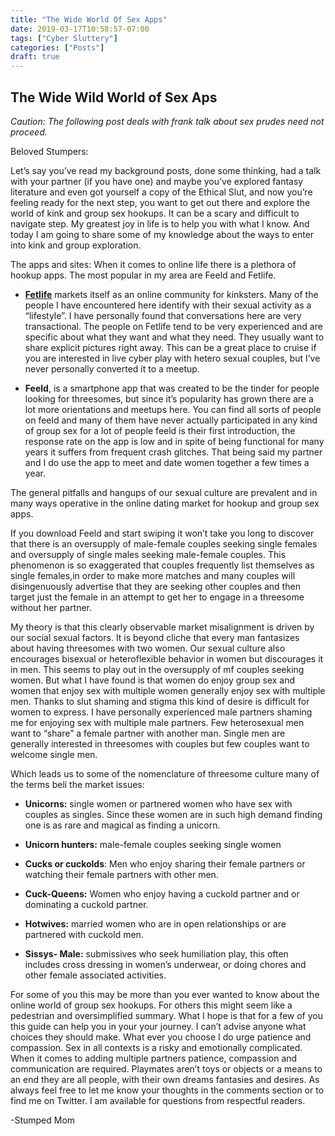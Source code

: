 ```yaml
---
title: "The Wide World Of Sex Apps"
date: 2019-03-17T10:58:57-07:00
tags: ["Cyber Sluttery"]
categories: ["Posts"]
draft: true
---
```


## The Wide Wild World of Sex Aps

_Caution: The following post deals with frank talk about sex prudes need not proceed._ 

Beloved Stumpers:

Let’s say you’ve read my background posts, done some thinking, had a talk with your partner (if you have one) and maybe you’ve explored fantasy literature and even got yourself a copy of the Ethical Slut, and now you’re feeling ready for the next step, you want to get out there and explore the world of kink and group sex hookups. It can be a scary and difficult to navigate step. My greatest joy in life is to help you with what I know. And today I am going to share some of my knowledge about the ways to enter into kink and group exploration. 

The apps and sites: When it comes to online life there is a plethora of hookup apps. The most popular in my area are Feeld and Fetlife.

* [__Fetlife__](https://fetlife.com) markets itself as an online community for kinksters. Many of the people I have encountered here identify with their sexual activity as a “lifestyle”.  I have personally found that conversations here are very transactional. The people on Fetlife tend to be very experienced and are specific about what they want and what they need. They usually want to share explicit pictures right away. This can be a great place to cruise if you are interested in live cyber play with hetero sexual couples, but I’ve never personally converted it to a meetup.

* __Feeld__, is a smartphone app that was created to be the tinder for people looking for threesomes, but since it’s popularity has grown there are a lot more orientations and meetups here. You can find all sorts of people on feeld and many of them have never actually participated in any kind of group sex for a lot of people feeld is their first introduction, the response rate on the app is low and in spite of being functional for many years it suffers from frequent crash glitches. That being said my partner and I do use the app to meet and date women together a few times a year. 

The general pitfalls and hangups of our sexual culture are prevalent and in many ways operative in the online dating market for hookup and group sex apps. 

If you download Feeld and start swiping it won’t take you long to discover that there is an oversupply of male-female couples seeking single females and oversupply of single males seeking male-female couples. This phenomenon is so exaggerated that couples frequently list themselves as single females,in order to make more matches and many couples will disingenuously advertise that they are seeking other couples and then target just the female in an attempt to get her to engage in a threesome without her partner.  

My theory is that this clearly observable market misalignment is driven by our social sexual factors.  It is beyond cliche that every man fantasizes about having threesomes with two women. Our sexual culture also encourages bisexual or heteroflexible behavior in women but discourages it in men. This seems to play out in the oversupply of mf couples seeking women. But what I have found is that women do enjoy group sex and women that enjoy sex with multiple women generally enjoy sex with multiple men. Thanks to slut shaming and stigma this kind of desire is difficult for women to express. I have personally experienced male partners shaming me for enjoying sex with multiple male partners. Few heterosexual men want to “share” a female partner with another man. Single men are generally interested in threesomes with couples but few couples want to welcome single men. 

Which leads us to some of the nomenclature of threesome culture many of the terms beli the market issues:

* __Unicorns:__ single women or partnered women who have sex with couples as singles. Since these women are in such high demand finding one is as rare and magical as finding a unicorn.

* __Unicorn hunters:__ male-female couples seeking single women

* __Cucks or cuckolds__: Men who enjoy sharing their female partners or watching their female partners with other men.

* __Cuck-Queens:__ Women who enjoy having a cuckold partner and or dominating a cuckold partner.

* __Hotwives:__ married women who are in open relationships or are partnered with cuckold men.

* __Sissys- Male:__ submissives who seek humiliation play, this often includes cross dressing in women’s underwear, or doing chores and other female associated activities.

For some of you this may be more than you ever wanted to know about the online world of group sex hookups. For others this might seem like a pedestrian and oversimplified summary. What I hope is that for a few of you this guide can help you in your your journey. I can’t advise anyone what choices they should make.  What ever you choose I do urge patience and compassion. Sex in all contexts is a risky and emotionally complicated. When it comes to adding multiple partners patience, compassion and communication are required. Playmates aren’t toys or objects or a means to an end they are all people, with their own dreams fantasies and desires. As always feel free to let me know your thoughts in the comments section or to find me on Twitter. I am available for questions from respectful readers. 

-Stumped Mom 



